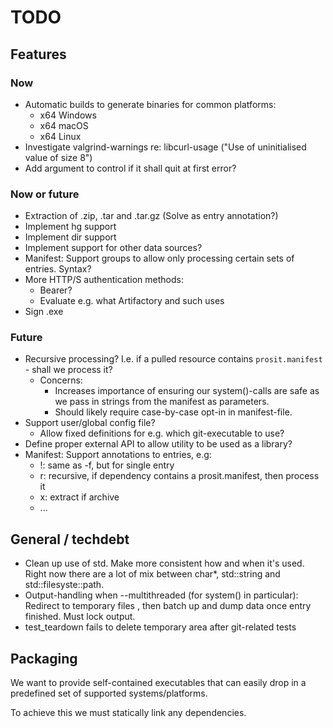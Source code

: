 # TODO

## Features
### Now
* Automatic builds to generate binaries for common platforms:
  * x64 Windows
  * x64 macOS
  * x64 Linux
* Investigate valgrind-warnings re: libcurl-usage ("Use of uninitialised value of size 8")
* Add argument to control if it shall quit at first error?

### Now or future
* Extraction of .zip, .tar and .tar.gz (Solve as entry annotation?)
* Implement hg support
* Implement dir support
* Implement support for other data sources?
* Manifest: Support groups to allow only processing certain sets of entries. Syntax?
* More HTTP/S authentication methods:
    * Bearer?
    - Evaluate e.g. what Artifactory and such uses
* Sign .exe

### Future
* Recursive processing? I.e. if a pulled resource contains `prosit.manifest` - shall we process it?
  * Concerns:
    * Increases importance of ensuring our system()-calls are safe as we pass in strings from the manifest as parameters.
    * Should likely require case-by-case opt-in in manifest-file.
* Support user/global config file?
  * Allow fixed definitions for e.g. which git-executable to use?
* Define proper external API to allow utility to be used as a library?
* Manifest: Support annotations to entries, e.g:
  * !: same as -f, but for single entry
  * r: recursive, if dependency contains a prosit.manifest, then process it
  * x: extract if archive
  * ... 

## General / techdebt
* Clean up use of std. Make more consistent how and when it's used. Right now there are a lot of mix between char*, std::string and std::filesyste::path.
* Output-handling when --multithreaded (for system() in particular): Redirect to temporary files , then batch up and dump data once entry finished. Must lock output.
* test_teardown fails to delete temporary area after git-related tests

## Packaging

We want to provide self-contained executables that can easily drop in a predefined set of supported systems/platforms.

To achieve this we must statically link any dependencies.